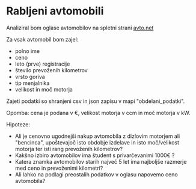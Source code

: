 # Rabljeni avtomobili

Analiziral bom oglase avtomobilov na spletni strani [avto.net](https://www.avto.net/Ads/results.asp?znamka=&model=&modelID=&tip=&znamka2=&model2=&tip2=&znamka3=&model3=&tip3=&cenaMin=0&cenaMax=999999&letnikMin=0&letnikMax=2090&bencin=0&starost2=999&oblika=0&ccmMin=0&ccmMax=99999&mocMin=&mocMax=&kmMin=0&kmMax=9999999&kwMin=0&kwMax=999&motortakt=0&motorvalji=0&lokacija=0&sirina=0&dolzina=&dolzinaMIN=0&dolzinaMAX=100&nosilnostMIN=0&nosilnostMAX=999999&lezisc=&presek=0&premer=0&col=0&vijakov=0&EToznaka=0&vozilo=&airbag=&barva=&barvaint=&EQ1=1000000000&EQ2=1000000000&EQ3=1000000000&EQ4=100000000&EQ5=1000000000&EQ6=1000000000&EQ7=1110100120&EQ8=1010000001&EQ9=1000000000&KAT=1010000000&PIA=&PIAzero=&PSLO=&akcija=0&paketgarancije=&broker=0&prikazkategorije=0&kategorija=0&zaloga=10&arhiv=0&presort=3&tipsort=DESC&stran=1&subSTAR=303)


Za vsak avtomobil bom zajel:
- polno ime
- ceno
- leto (prve) registracije
- število prevoženih kilometrov
- vrsto goriva
- tip menjalnika
- velikost in moč motorja

Zajeti podatki so shranjeni csv in json zapisu v mapi "obdelani_podatki".

Opomba: cena je podana v €, velikost motorja v ccm in moč motorja v kW.


Hipoteze:
- Ali je cenovno ugodnejši nakup avtomobila z dizlovim motorjem ali "bencinca", upoštevajoč isto obdobje izdelave in isto moč/velikost motorja ter isti rang prevoženih kilometrov?
- Kakšno izbiro avtomobilov ima študent s privarčevanimi 1000€ ?
- Katera znamka avtomobilov starih največ 5 let ima najboljše razmerje med ceno in prevoženimi kilometri?
- Ali lahko na podlagi preostalih podatkov v oglasu napovemo ceno avtomobila?